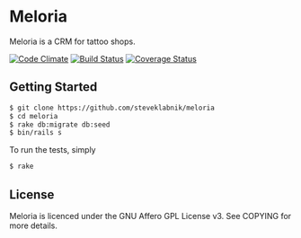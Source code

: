 Meloria
=======

Meloria is a CRM for tattoo shops.

[![Code Climate](https://codeclimate.com/github/steveklabnik/meloria.png)](https://codeclimate.com/github/steveklabnik/mel) [![Build Status](https://travis-ci.org/steveklabnik/meloria.png)](https://travis-ci.org/steveklabnik/mel) [![Coverage Status](https://coveralls.io/repos/steveklabnik/meloria/badge.png)](https://coveralls.io/r/steveklabnik/meloria)

Getting Started
---------------

```bash
$ git clone https://github.com/steveklabnik/meloria
$ cd meloria
$ rake db:migrate db:seed
$ bin/rails s
```

To run the tests, simply

```bash
$ rake
```


License
-------

Meloria is licenced under the GNU Affero GPL License v3. See COPYING for more
details.

